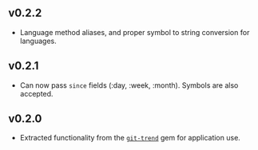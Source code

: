 ## v0.2.2

* Language method aliases, and proper symbol to string conversion for languages.

## v0.2.1

* Can now pass `since` fields (:day, :week, :month). Symbols are also accepted.

## v0.2.0

* Extracted functionality from the [`git-trend`](https://github.com/rochefort/git-trend) gem for application use.
